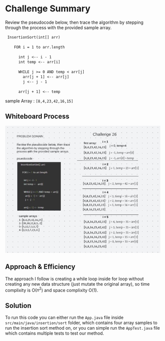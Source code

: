 # Challenge Summary

Review the pseudocode below, then trace the algorithm by stepping through the process with the provided sample array.

```
 InsertionSort(int[] arr)

    FOR i = 1 to arr.length

      int j <-- i - 1
      int temp <-- arr[i]

      WHILE j >= 0 AND temp < arr[j]
        arr[j + 1] <-- arr[j]
        j <-- j - 1

      arr[j + 1] <-- temp

 ```

sample Array : `[8,4,23,42,16,15]`

## Whiteboard Process

![insertion](./insertion.JPG)

## Approach & Efficiency

The approach I follow is creating a while loop inside for loop without creating any new data structure (just mutate the original array), so time complixity is O($n^{2}$) and space complixity O(1).

## Solution

To run this code you can either run the `App.java` file inside `src/main/java/insertion/sort` folder, which contains four array samples to run the insertion sort method on, or you can simple run the `AppTest.java` file which contains multiple tests to test our method.